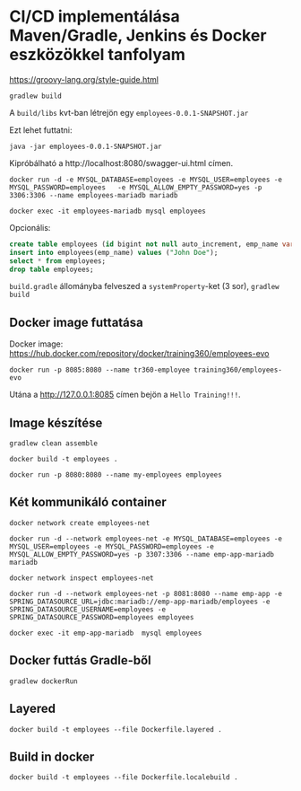 # CI/CD implementálása Maven/Gradle, Jenkins és Docker eszközökkel tanfolyam

https://groovy-lang.org/style-guide.html

```shell
gradlew build
```

A `build/libs` kvt-ban létrejön egy `employees-0.0.1-SNAPSHOT.jar`

Ezt lehet futtatni:

```shell
java -jar employees-0.0.1-SNAPSHOT.jar
```

Kipróbálható a http://localhost:8080/swagger-ui.html címen.

```shell
docker run -d -e MYSQL_DATABASE=employees -e MYSQL_USER=employees -e MYSQL_PASSWORD=employees   -e MYSQL_ALLOW_EMPTY_PASSWORD=yes -p 3306:3306 --name employees-mariadb mariadb
```

```shell
docker exec -it employees-mariadb mysql employees
```

Opcionális:

```sql
create table employees (id bigint not null auto_increment, emp_name varchar(255), primary key (id));
insert into employees(emp_name) values ("John Doe");
select * from employees;
drop table employees;
```

`build.gradle` állományba felveszed a `systemProperty`-ket (3 sor), `gradlew build`

## Docker image futtatása

Docker image: https://hub.docker.com/repository/docker/training360/employees-evo

```shell
docker run -p 8085:8080 --name tr360-employee training360/employees-evo
```

Utána a http://127.0.0.1:8085 címen bejön a `Hello Training!!!`.

## Image készítése

```shell
gradlew clean assemble

docker build -t employees .

docker run -p 8080:8080 --name my-employees employees
```

## Két kommunikáló container

```shell
docker network create employees-net

docker run -d --network employees-net -e MYSQL_DATABASE=employees -e MYSQL_USER=employees -e MYSQL_PASSWORD=employees -e MYSQL_ALLOW_EMPTY_PASSWORD=yes -p 3307:3306 --name emp-app-mariadb mariadb

docker network inspect employees-net

docker run -d --network employees-net -p 8081:8080 --name emp-app -e SPRING_DATASOURCE_URL=jdbc:mariadb://emp-app-mariadb/employees -e SPRING_DATASOURCE_USERNAME=employees -e SPRING_DATASOURCE_PASSWORD=employees employees

docker exec -it emp-app-mariadb  mysql employees
```

## Docker futtás Gradle-ből

```shell
gradlew dockerRun
```

## Layered

```shell
docker build -t employees --file Dockerfile.layered .
```

## Build in docker

```shell
docker build -t employees --file Dockerfile.localebuild .
```